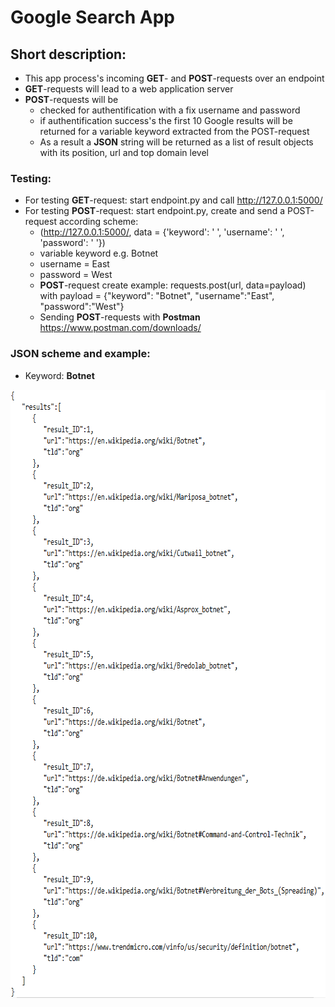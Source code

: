 # Google Search App

## Short description: 
- This app process's incoming **GET**- and **POST**-requests over an endpoint
- **GET**-requests will lead to a web application server
- **POST**-requests will be 
  - checked for authentification with a fix username and password  
  - if authentification success's the first 10 Google results will be returned for a variable keyword extracted from the POST-request   
  - As a result a **JSON** string will be returned as a list of result objects with its position, url and top domain level

### Testing: 
- For testing **GET**-request: start endpoint.py and call http://127.0.0.1:5000/  
- For testing **POST**-request: start endpoint.py, create and send a POST-request according scheme:   
  - (http://127.0.0.1:5000/, data = {'keyword': '  ', 'username': '  ', 'password': '  '}) 
  - variable keyword e.g. Botnet  
  - username = East  
  - password = West  
  - **POST**-request create example: requests.post(url, data=payload) with payload = {"keyword": "Botnet", "username":"East", "password":"West"}  
  - Sending **POST**-requests with **Postman** https://www.postman.com/downloads/  

### JSON scheme and example:
  - Keyword: **Botnet**

<img src="JSON.PNG" height="973" width="699" >
